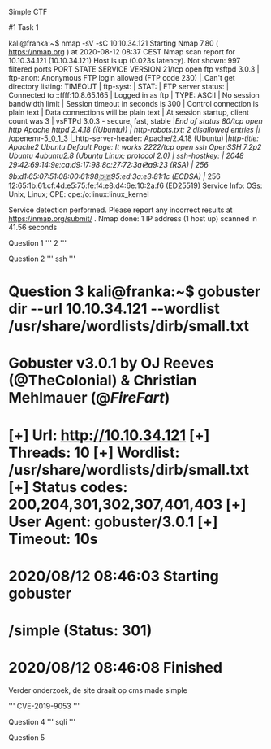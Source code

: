 Simple CTF

#1 Task 1

kali@franka:~$ nmap -sV -sC 10.10.34.121
Starting Nmap 7.80 ( https://nmap.org ) at 2020-08-12 08:37 CEST
Nmap scan report for 10.10.34.121 (10.10.34.121)
Host is up (0.023s latency).
Not shown: 997 filtered ports
PORT     STATE SERVICE VERSION
21/tcp   open  ftp     vsftpd 3.0.3
| ftp-anon: Anonymous FTP login allowed (FTP code 230)
|_Can't get directory listing: TIMEOUT
| ftp-syst: 
|   STAT: 
| FTP server status:
|      Connected to ::ffff:10.8.65.165
|      Logged in as ftp
|      TYPE: ASCII
|      No session bandwidth limit
|      Session timeout in seconds is 300
|      Control connection is plain text
|      Data connections will be plain text
|      At session startup, client count was 3
|      vsFTPd 3.0.3 - secure, fast, stable
|_End of status
80/tcp   open  http    Apache httpd 2.4.18 ((Ubuntu))
| http-robots.txt: 2 disallowed entries 
|_/ /openemr-5_0_1_3 
|_http-server-header: Apache/2.4.18 (Ubuntu)
|_http-title: Apache2 Ubuntu Default Page: It works
2222/tcp open  ssh     OpenSSH 7.2p2 Ubuntu 4ubuntu2.8 (Ubuntu Linux; protocol 2.0)
| ssh-hostkey: 
|   2048 29:42:69:14:9e:ca:d9:17:98:8c:27:72:3a:cd:a9:23 (RSA)
|   256 9b:d1:65:07:51:08:00:61:98:de:95:ed:3a:e3:81:1c (ECDSA)
|_  256 12:65:1b:61:cf:4d:e5:75:fe:f4:e8:d4:6e:10:2a:f6 (ED25519)
Service Info: OSs: Unix, Linux; CPE: cpe:/o:linux:linux_kernel

Service detection performed. Please report any incorrect results at https://nmap.org/submit/ .
Nmap done: 1 IP address (1 host up) scanned in 41.56 seconds


Question 1
'''
2
'''

Question 2
'''
ssh
'''

Question 3
kali@franka:~$ gobuster dir --url 10.10.34.121 --wordlist /usr/share/wordlists/dirb/small.txt 
===============================================================
Gobuster v3.0.1
by OJ Reeves (@TheColonial) & Christian Mehlmauer (@_FireFart_)
===============================================================
[+] Url:            http://10.10.34.121
[+] Threads:        10
[+] Wordlist:       /usr/share/wordlists/dirb/small.txt
[+] Status codes:   200,204,301,302,307,401,403
[+] User Agent:     gobuster/3.0.1
[+] Timeout:        10s
===============================================================
2020/08/12 08:46:03 Starting gobuster
===============================================================
/simple (Status: 301)
===============================================================
2020/08/12 08:46:08 Finished
===============================================================

Verder onderzoek, de site draait op cms made simple

'''
CVE-2019-9053
'''

Question 4
'''
sqli
'''

Question 5



